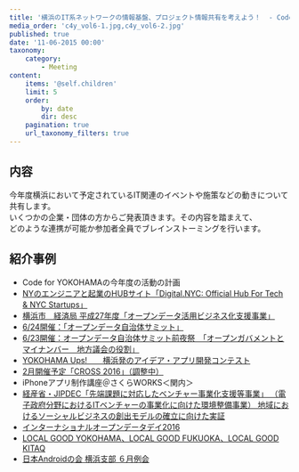 ```yaml
---
title: '横浜のIT系ネットワークの情報基盤、プロジェクト情報共有を考えよう！  - Code for YOKOHAMA - Civic Hack Night vol.05'
media_order: 'c4y_vol6-1.jpg,c4y_vol6-2.jpg'
published: true
date: '11-06-2015 00:00'
taxonomy:
    category:
        - Meeting
content:
    items: '@self.children'
    limit: 5
    order:
        by: date
        dir: desc
    pagination: true
    url_taxonomy_filters: true
---
```


## 内容
今年度横浜において予定されているIT関連のイベントや施策などの動きについて共有します。  
いくつかの企業・団体の方からご発表頂きます。その内容を踏まえて、   
どのような連携が可能か参加者全員でブレインストーミングを行います。  

## 紹介事例
* Code for YOKOHAMAの今年度の活動の計画
* [NYのエンジニアと起業のHUBサイト「Digital.NYC: Official Hub For Tech & NYC Startups」](http://www.digital.nyc/)
* [横浜市　経済局 平成27年度「オープンデータ活用ビジネス化支援事業」](http://www.city.yokohama.lg.jp/keizai/sogyo/it/20150325164328.html)
* [6/24開催：「オープンデータ自治体サミット」](https://www.facebook.com/events/1650753081823971/)
* [6/23開催：オープンデータ自治体サミット前夜祭　「オープンガバメントとマイナンバー　地方議会の役割」](https://www.facebook.com/events/1425878117734136/)
* [YOKOHAMA Ups!　　横浜発のアイデア・アプリ開発コンテスト](http://blog.2015.cross-party.com/)
* [2月開催予定「CROSS 2016」（調整中）](http://blog.2015.cross-party.com/)
* iPhoneアプリ制作講座＠さくらWORKS＜関内＞
* [経産省・JIPDEC「先端課題に対応したベンチャー事業化支援等事業」 
（電子政府分野におけるITベンチャーの事業化に向けた環境整備事業） 
地域におけるソーシャルビジネスの創出モデルの確立に向けた実証](http://www.meti.go.jp/information/publicoffer/saitaku/s150319003.html)
* [インターナショナルオープンデータデイ2016](http://odd15.okfn.jp/)
* [LOCAL GOOD YOKOHAMA、LOCAL GOOD FUKUOKA、LOCAL GOOD KITAQ](http://localgood.jp/)
* [日本Androidの会 横浜支部 ６月例会](https://www.facebook.com/events/853367991404631/)